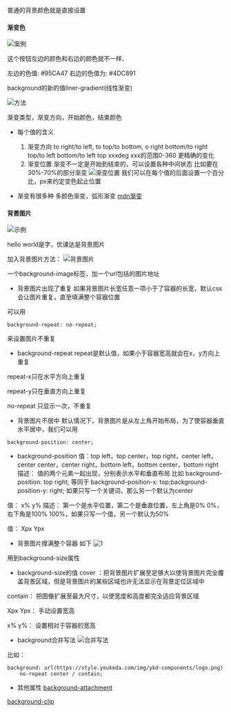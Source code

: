 普通的背景颜色就是直接设置

#### 渐变色
![案例](http://document.youkeda.com/P3-1-HTML-CSS/1.10/1-gradient/1.png?x-oss-process=image/resize,w_800/watermark,image_d2F0ZXJtYXNrLnBuZz94LW9zcy1wcm9jZXNzPWltYWdlL3Jlc2l6ZSx3XzEwMA==,t_60,g_se,x_10,y_10)

这个按钮左边的颜色和右边的颜色就不一样、

左边的色值:   #95CA47
右边的色值为:  #4DC891

background的新的值liner-gradient(线性渐变)

![方法](http://document.youkeda.com/P3-1-HTML-CSS/1.10/1-gradient/3.png?x-oss-process=image/resize,w_800/watermark,image_d2F0ZXJtYXNrLnBuZz94LW9zcy1wcm9jZXNzPWltYWdlL3Jlc2l6ZSx3XzEwMA==,t_60,g_se,x_10,y_10)

渐变类型，渐变方向，开始颜色，结束颜色

+ 每个值的含义
  1. 渐变方向 
  to right/to left, 
  to top/to bottom,
  o right bottom/to right top/to left bottom/to left top
  xxxdeg  xxx的范围0-360  更精确的变化
  1. 渐变位置
  渐变不一定是开始到结束的，可以设置各种中间状态
  比如要在30%-70%的部分渐变
  ![渐变位置](http://document.youkeda.com/P3-1-HTML-CSS/1.10/1-gradient/4.png?x-oss-process=image/resize,w_800/watermark,image_d2F0ZXJtYXNrLnBuZz94LW9zcy1wcm9jZXNzPWltYWdlL3Jlc2l6ZSx3XzEwMA==,t_60,g_se,x_10,y_10)
  我们可以在每个值的后面设置一个百分比，px来约定变色起止位置

+ 渐变有很多种
多颜色渐变，弧形渐变
[mdn渐变](https://developer.mozilla.org/zh-CN/docs/Web/CSS/CSS_Images/Using_CSS_gradients)

#### 背景图片
![示例](https://document.youkeda.com/P3-1-HTML-CSS/1.10/2-background/4.png?x-oss-process=image/resize,w_800/watermark,image_d2F0ZXJtYXNrLnBuZz94LW9zcy1wcm9jZXNzPWltYWdlL3Jlc2l6ZSx3XzEwMA==,t_60,g_se,x_10,y_10)

hello world是字，优课达是背景图片

加入背景图片方法：
![背景图片](https://document.youkeda.com/P3-1-HTML-CSS/1.10/2-background/6.png?x-oss-process=image/resize,w_800/watermark,image_d2F0ZXJtYXNrLnBuZz94LW9zcy1wcm9jZXNzPWltYWdlL3Jlc2l6ZSx3XzEwMA==,t_60,g_se,x_10,y_10)

一个background-image标签，加一个url包括的图片地址
+ 背景图片出现了重复
如果背景图片长宽任意一项小于了容器的长宽，默认css会让图片重复，直至填满整个容器位置

可以用
```
background-repeat: no-repeat;
```
来设置图片不重复
+ background-repeat
repeat是默认值，如果小于容器宽高就会在x，y方向上重复

repeat-x只在水平方向上重复

repeat-y只在垂直方向上重复

no-repeat 只显示一次，不重复
+ 背景图片不居中
默认情况下，背景图片是从左上角开始布局，为了使容器垂直水平居中，我们可以用
```
background-position: center;
```

+ background-position
值：top left，top center，top right，center left， center center，center right，bottom left，bottom center，bottom right
描述： 值的两个元素一起出现，分别表示水平和垂直布局
比如 background-position: top right;
等同于 background-position-x: top;background-position-y: right;
如果只写一个关键词，那么另一个默认为center

值： x% y%
描述： 第一个是水平位置，第二个是垂直位置，左上角是0% 0%，右下角是100% 100%，如果只写一个值，另一个默认为50%

值： Xpx Ypx

+ 背景图片撑满整个容器
如下
![1](https://document.youkeda.com/P3-1-HTML-CSS/1.10/2-background/9.png?x-oss-process=image/resize,w_800/watermark,image_d2F0ZXJtYXNrLnBuZz94LW9zcy1wcm9jZXNzPWltYWdlL3Jlc2l6ZSx3XzEwMA==,t_60,g_se,x_10,y_10)

用到background-size属性
+ background-size的值
cover ：把背景图片扩展至足够大以使背景图片完全覆盖背景区域，但是背景图片的某些区域也许无法显示在背景定位区域中

contain： 把图像扩展至最大尺寸，以使宽度和高度都完全适应背景区域

Xpx Ypx： 手动设置宽高

x% y%： 设置相对于容器的宽高

+ background合并写法
![合并写法](https://document.youkeda.com/P3-1-HTML-CSS/1.10/2-background/12.png?x-oss-process=image/resize,w_800/watermark,image_d2F0ZXJtYXNrLnBuZz94LW9zcy1wcm9jZXNzPWltYWdlL3Jlc2l6ZSx3XzEwMA==,t_60,g_se,x_10,y_10)

比如：
```
background: url(https://style.youkeda.com/img/ykd-components/logo.png)
    no-repeat center / contain;
```

+ 其他属性
[background-attachment](https://developer.mozilla.org/zh-CN/docs/Web/CSS/background-attachment)

[background-clip](https://developer.mozilla.org/zh-CN/docs/Web/CSS/background-clip)




